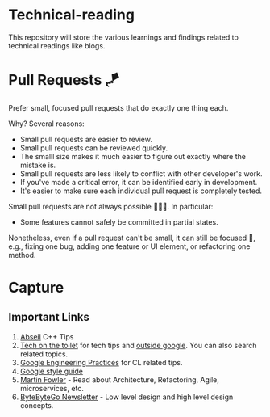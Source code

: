 # Technical-reading
This repository will store the various learnings and findings related to technical readings like blogs.

# Pull Requests 🪁

Prefer small, focused pull requests that do exactly one thing each. 

Why? Several reasons:
- Small pull requests are easier to review.
- Small pull requests can be reviewed quickly.
- The smalll size makes it much easier to figure out exactly where the mistake is.
- Small pull requests are less likely to conflict with other developer's work.
- If you've made a critical error, it can be identified early in development.
- It's easier to make sure each individual pull request is completely tested.

Small pull requests are not always possible 🙅🏽‍♀️. In particular:
- Some features cannot safely be committed in partial states.

Nonetheless, even if a pull request can't be small, it can still be focused 🤔, e.g., fixing one bug, adding one feature or UI element, or refactoring one method.

# Capture

## Important Links

1. [Abseil](https://abseil.io/tips/) C++ Tips
2. [Tech on the toilet](https://testing.googleblog.com/) for tech tips and [outside google](https://testing.googleblog.com/search/label/TotT). You can also search related topics.
3. [Google Engineering Practices](https://google.github.io/eng-practices/) for CL related tips.
4. [Google style guide](https://google.github.io/styleguide/)
5. [Martin Fowler](https://martinfowler.com/) - Read about Architecture, Refactoring, Agile, microservices, etc. 
6. [ByteByteGo Newsletter](https://blog.bytebytego.com/) - Low level design and high level design concepts.
